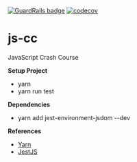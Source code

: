 [![GuardRails badge](https://api.guardrails.io/v2/badges/206698?token=e700eb68ebe296970746daa5f6bd488e978bb226fe88f9a0cbd71a125a4e602a)](https://dashboard.guardrails.io/gh/olivenbarcelon/repos/206698)
[![codecov](https://codecov.io/gh/olivenbarcelon/jest-cc/graph/badge.svg?token=HJ7Q39AXIZ)](https://codecov.io/gh/olivenbarcelon/jest-cc)
# js-cc
JavaScript Crash Course

**Setup Project**
<!-- * yarn init -->
* yarn
* yarn run test

**Dependencies**
<!-- * yarn add jsdom --dev -->
* yarn add jest-environment-jsdom --dev

**References**
* [Yarn](https://yarnpkg.com)
* [JestJS](https://jestjs.io)
